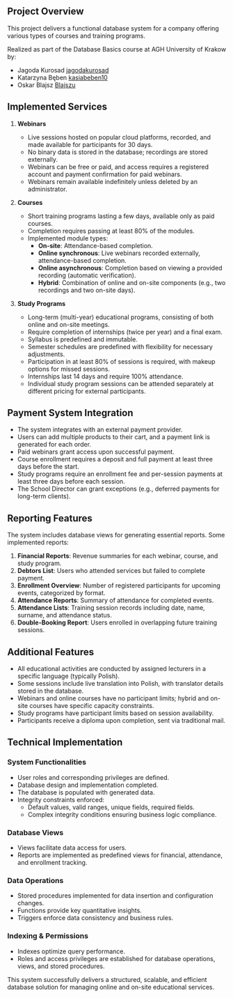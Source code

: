 
## Project Overview
This project delivers a functional database system for a company offering various types of courses and training programs.

Realized as part of the Database Basics course at AGH University of Krakow by:
- Jagoda Kurosad [jagodakurosad](https://github.com/jagodakurosad)
- Katarzyna Bęben [kasiabeben10](https://github.com/kasiabeben10)
- Oskar Blajsz [Blajszu](https://github.com/Blajszu)

## Implemented Services

1. **Webinars**
   - Live sessions hosted on popular cloud platforms, recorded, and made available for participants for 30 days.
   - No binary data is stored in the database; recordings are stored externally.
   - Webinars can be free or paid, and access requires a registered account and payment confirmation for paid webinars.
   - Webinars remain available indefinitely unless deleted by an administrator.

2. **Courses**
   - Short training programs lasting a few days, available only as paid courses.
   - Completion requires passing at least 80% of the modules.
   - Implemented module types:
     - **On-site**: Attendance-based completion.
     - **Online synchronous**: Live webinars recorded externally, attendance-based completion.
     - **Online asynchronous**: Completion based on viewing a provided recording (automatic verification).
     - **Hybrid**: Combination of online and on-site components (e.g., two recordings and two on-site days).

3. **Study Programs**
   - Long-term (multi-year) educational programs, consisting of both online and on-site meetings.
   - Require completion of internships (twice per year) and a final exam.
   - Syllabus is predefined and immutable.
   - Semester schedules are predefined with flexibility for necessary adjustments.
   - Participation in at least 80% of sessions is required, with makeup options for missed sessions.
   - Internships last 14 days and require 100% attendance.
   - Individual study program sessions can be attended separately at different pricing for external participants.

## Payment System Integration
- The system integrates with an external payment provider.
- Users can add multiple products to their cart, and a payment link is generated for each order.
- Paid webinars grant access upon successful payment.
- Course enrollment requires a deposit and full payment at least three days before the start.
- Study programs require an enrollment fee and per-session payments at least three days before each session.
- The School Director can grant exceptions (e.g., deferred payments for long-term clients).

## Reporting Features
The system includes database views for generating essential reports. Some implemented reports:
1. **Financial Reports**: Revenue summaries for each webinar, course, and study program.
2. **Debtors List**: Users who attended services but failed to complete payment.
3. **Enrollment Overview**: Number of registered participants for upcoming events, categorized by format.
4. **Attendance Reports**: Summary of attendance for completed events.
5. **Attendance Lists**: Training session records including date, name, surname, and attendance status.
6. **Double-Booking Report**: Users enrolled in overlapping future training sessions.

## Additional Features
- All educational activities are conducted by assigned lecturers in a specific language (typically Polish).
- Some sessions include live translation into Polish, with translator details stored in the database.
- Webinars and online courses have no participant limits; hybrid and on-site courses have specific capacity constraints.
- Study programs have participant limits based on session availability.
- Participants receive a diploma upon completion, sent via traditional mail.

## Technical Implementation
### System Functionalities
- User roles and corresponding privileges are defined.
- Database design and implementation completed.
- The database is populated with generated data.
- Integrity constraints enforced:
  - Default values, valid ranges, unique fields, required fields.
  - Complex integrity conditions ensuring business logic compliance.

### Database Views
- Views facilitate data access for users.
- Reports are implemented as predefined views for financial, attendance, and enrollment tracking.

### Data Operations
- Stored procedures implemented for data insertion and configuration changes.
- Functions provide key quantitative insights.
- Triggers enforce data consistency and business rules.

### Indexing & Permissions
- Indexes optimize query performance.
- Roles and access privileges are established for database operations, views, and stored procedures.

This system successfully delivers a structured, scalable, and efficient database solution for managing online and on-site educational services.


